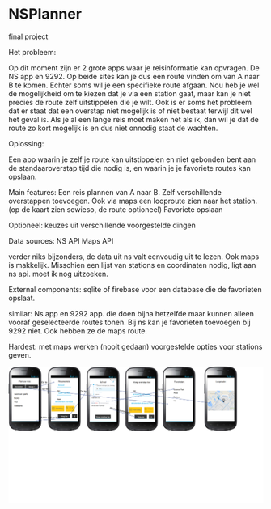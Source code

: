 # NSPlanner
final project

Het probleem:

Op dit moment zijn er 2 grote apps waar je reisinformatie kan opvragen. De NS app en 9292. Op beide sites kan je dus een route vinden om van A naar B te komen. Echter soms wil je een specifieke route afgaan. Nou heb je wel de mogelijkheid om te kiezen dat je via een station gaat, maar kan je niet precies de route zelf uitstippelen die je wilt. 
Ook is er soms het probleem dat er staat dat een overstap niet mogelijk is of niet bestaat terwijl dit wel het geval is. Als je al een lange reis moet maken net als ik, dan wil je dat de route zo kort mogelijk is en dus niet onnodig staat de wachten.

Oplossing:

Een app waarin je zelf je route kan uitstippelen en niet gebonden bent aan de standaaroverstap tijd die nodig is, en waarin je je favoriete routes kan opslaan.

Main features:
Een reis plannen van A naar B. 
Zelf verschillende overstappen toevoegen. 
Ook via maps een looproute zien naar het station. (op de kaart zien sowieso, de route optioneel)
Favoriete opslaan

Optioneel:
keuzes uit verschillende voorgestelde dingen


Data sources:
NS API
Maps API

verder niks bijzonders, de data uit ns valt eenvoudig uit te lezen.
Ook maps is makkelijk.
Misschien een lijst van stations en coordinaten nodig, ligt aan ns api. moet ik nog uitzoeken.

External components:
sqlite of firebase voor een database die de favorieten opslaat.

similar:
Ns app en 9292 app.
die doen bijna hetzelfde maar kunnen alleen vooraf geselecteerde routes tonen. Bij ns kan je favorieten toevoegen bij 9292 niet. Ook hebben ze de maps route.

Hardest:
met maps werken (nooit gedaan)
voorgestelde opties voor stations geven.


![alt text](https://github.com/JoepStraatman/NSPlanner/blob/master/doc/Schets2.png?raw=true)
